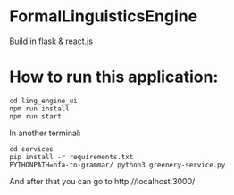 # FormalLinguisticsEngine

Build in flask & react.js

# How to run this application:

```
cd ling_engine_ui
npm run install
npm run start
```

In another terminal:
```
cd services
pip install -r requirements.txt
PYTHONPATH=nfa-to-grammar/ python3 greenery-service.py
```

And after that you can go to http://localhost:3000/
